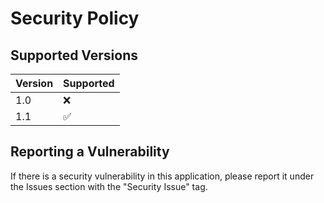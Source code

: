 # Security Policy

## Supported Versions


| Version | Supported          |
| ------- | ------------------ |
| 1.0     | :x: |
| 1.1     | :white_check_mark: |


## Reporting a Vulnerability

If there is a security vulnerability in this application, please report it under the Issues section with the "Security Issue" tag.
